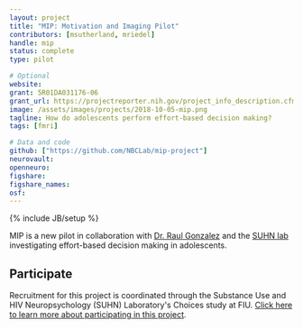 ```yaml
---
layout: project
title: "MIP: Motivation and Imaging Pilot"
contributors: [msutherland, mriedel]
handle: mip
status: complete
type: pilot

# Optional
website:
grant: 5R01DA031176-06
grant_url: https://projectreporter.nih.gov/project_info_description.cfm?aid=9234499&icde=41563454&ddparam=&ddvalue=&ddsub=&cr=2&csb=default&cs=ASC&pball=
image: /assets/images/projects/2018-10-05-mip.png
tagline: How do adolescents perform effort-based decision making?
tags: [fmri]

# Data and code
github: ["https://github.com/NBCLab/mip-project"]
neurovault:
openneuro:
figshare:
figshare_names:
osf:
---
```

{% include JB/setup %}

MIP is a new pilot in collaboration with [Dr. Raul Gonzalez](https://case.fiu.edu/about/directory/people/gonzara.html) and the [SUHN lab](http://suhn.fiu.edu) investigating effort-based decision making in adolescents.

## Participate

Recruitment for this project is coordinated through the Substance Use and HIV Neuropsychology (SUHN) Laboratory's Choices study at FIU. [Click here to learn more about participating in this project](http://suhn.fiu.edu/participants).

